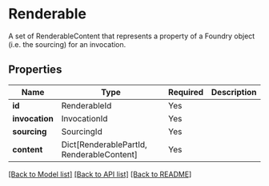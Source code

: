 # Renderable

A set of RenderableContent that represents a property of a Foundry object (i.e. the sourcing) for an invocation.


## Properties
| Name | Type | Required | Description |
| ------------ | ------------- | ------------- | ------------- |
**id** | RenderableId | Yes |  |
**invocation** | InvocationId | Yes |  |
**sourcing** | SourcingId | Yes |  |
**content** | Dict[RenderablePartId, RenderableContent] | Yes |  |


[[Back to Model list]](../../../../README.md#models-v1-link) [[Back to API list]](../../../../README.md#apis-v1-link) [[Back to README]](../../../../README.md)
